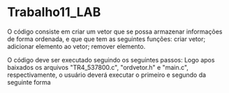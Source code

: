 # Trabalho11_LAB
O código consiste em criar um vetor que se possa armazenar informações de forma ordenada, e que que tem as seguintes funções:
criar vetor;
adicionar elemento ao vetor;
remover elemento.

O código deve ser executado seguindo os seguintes passos: 
Logo apos baixados os arquivos "TR4_537800.c", "ordvetor.h" e "main.c", respectivamente,
o usuário deverá executar o primeiro e segundo da seguinte forma   
